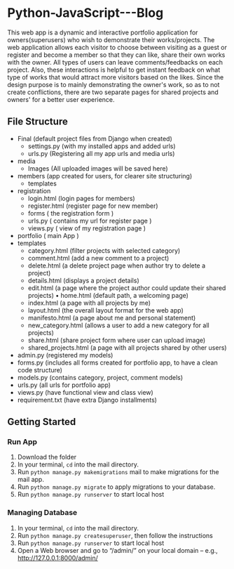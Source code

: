 # Python-JavaScript---Blog

This web app is a dynamic and interactive portfolio application for owners(superusers) who wish to demonstrate their works/projects. The web application allows each visitor to choose between visiting as a guest or register and become a member so that they can like, share their own works with the owner. All types of users can leave comments/feedbacks on each project. Also, these interactions is helpful to get instant feedback on what type of works that would attract more visitors based on the likes. Since the design purpose is to mainly demonstrating the owner's work, so as to not create conflictions, there are two separate pages for shared projects and owners' for a better user experience.

## File Structure
- Final (default project files from Django when created) 
  - settings.py (with my installed apps and added urls)
  - urls.py (Registering all my app urls and media urls)
- media
  - Images (All uploaded images will be saved here)
- members (app created for users, for clearer site structuring)
  - templates
- registration
  - login.html (login pages for members)
  - register.html (register page for new member)
  - forms ( the registration form )
  - urls.py ( contains my url for register page )
  - views.py ( view of my registration page )
- portfolio ( main App )
- templates
  - category.html (filter projects with selected category)
  - comment.html (add a new comment to a project)
  - delete.html (a delete project page when author try to delete a project)
  - details.html (displays a project details)
  - edit.html (a page where the project author could update their shared projects) • home.html (default path, a welcoming page)
  - index.html (a page with all projects by me)
  - layout.html (the overall layout format for the web app)
  - manifesto.html (a page about me and personal statement)
  - new_category.html (allows a user to add a new category for all projects)
  - share.html (share project form where user can upload image)
  - shared_projects.html (a page with all projects shared by other users)
- admin.py (registered my models)
- forms.py (includes all forms created for portfolio app, to have a clean code structure)
- models.py (contains category, project, comment models)
- urls.py (all urls for portfolio app)
- views.py (have functional view and class view)
- requirement.txt (have extra Django installments)

## Getting Started

### Run App
1. Download the folder
2. In your terminal, `cd` into the mail directory.
3. Run `python manage.py makemigrations` mail to make migrations for the mail app.
4. Run `python manage.py migrate` to apply migrations to your database.
5. Run `python manage.py runserver` to start local host

### Managing Database
1. In your terminal, `cd` into the mail directory.
2. Run `python manage.py createsuperuser`, then follow the instructions 
3. Run `python manage.py runserver` to start local host
4. Open a Web browser and go to “/admin/” on your local domain – e.g., http://127.0.0.1:8000/admin/
